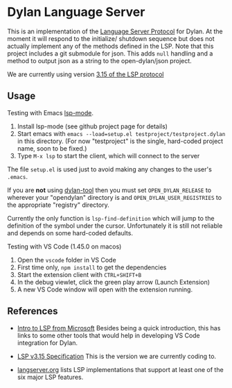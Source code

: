 # Dylan Language Server

This is an implementation of the [Language Server
Protocol](https://microsoft.github.io/language-server-protocol/) for
Dylan.  At the moment it will respond to the initialize/ shutdown
sequence but does not actually implement any of the methods defined in
the LSP.  Note that this project includes a git submodule for
json. This adds `null` handling and a method to output json as a
string to the open-dylan/json project.

We are currently using version [3.15 of the LSP protocol](https://microsoft.github.io/language-server-protocol/specifications/specification-3-15/)

## Usage

Testing with Emacs [lsp-mode](https://github.com/emacs-lsp/lsp-mode).

1. Install lsp-mode (see github project page for details)
2. Start emacs with `emacs --load=setup.el testproject/testproject.dylan` in
   this directory. (For now "testproject" is the single, hard-coded project
   name, soon to be fixed.)
3. Type `M-x lsp` to start the client, which will connect to the server

The file `setup.el` is used just to avoid making any changes to the
user's `.emacs`.

If you are **not** using [dylan-tool](https://github.com/cgay/dylan-tool) then
you must set `OPEN_DYLAN_RELEASE` to wherever your "opendylan" directory is and
`OPEN_DYLAN_USER_REGISTRIES` to the appropriate "registry" directory.

Currently the only function is `lsp-find-definition` which will jump to the
definition of the symbol under the cursor. Unfortunately it is still not
reliable and depends on some hard-coded defaults.

Testing with VS Code (1.45.0 on macos)

1. Open the `vscode` folder in VS Code
1. First time only, `npm install` to get the dependencies
2. Start the extension client with `CTRL+SHIFT+B`
3. In the debug viewlet, click the green play arrow (Launch Extension)
4. A new VS Code window will open with the extension running.


## References

* [Intro to LSP from
  Microsoft](https://docs.microsoft.com/en-us/visualstudio/extensibility/language-server-protocol)
  Besides being a quick introduction, this has links to some other tools that
  would help in developing VS Code integration for Dylan.

* [LSP v3.15
  Specification](https://microsoft.github.io/language-server-protocol/specifications/specification-3-15/)
  This is the version we are currently coding to.

* [langserver.org](https://langserver.org/) lists LSP implementations that
  support at least one of the six major LSP features.
